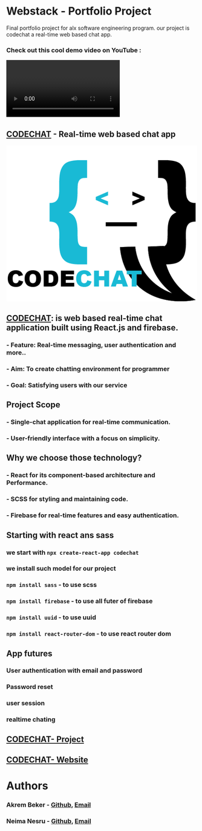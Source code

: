 # Webstack - Portfolio Project
Final portfolio project for alx software engineering program. our project is codechat a real-time web based chat app.
### Check out this cool demo video on YouTube :

<video src="https://youtu.be/HauXytu9g6w" controls title="Title"></video>
## [CODECHAT](https://github.com/Abualiy/Portfolio/tree/main/codechat) - Real-time web based chat app

[<img src="codechat/src/asset/logo.png">](https://github.com/Abualiy/Portfolio/tree/main/codechat)

## [CODECHAT](https://github.com/Abualiy/Portfolio/tree/main/codechat):  is web based real-time chat application built using React.js and firebase. 
### - Feature: Real-time messaging, user authentication and more..
### - Aim: To create chatting environment for programmer
### - Goal: Satisfying users with our service


## Project Scope
### - Single-chat application for real-time communication.
### - User-friendly interface with a focus on simplicity.


## Why we choose those technology?

### - React for its component-based architecture and Performance.
### - SCSS for styling and maintaining code.
### - Firebase for real-time features and easy authentication.


## Starting with react ans sass
### we start with `npx create-react-app codechat`
### we install such model for our project

### `npm install sass` - to use scss
### `npm install firebase` - to use all futer of firebase
### `npm install uuid` - to use uuid
### `npm install react-router-dom` - to use react router dom

## App futures  
### User authentication with email and password
### Password reset 
### user session
### realtime chating

## [CODECHAT- Project ](https://github.com/Abualiy/Portfolio/codechat)
## [CODECHAT- Website ](https://codechats.netlify.app/)


# Authors
### Akrem Beker - [Github](https://github.com/Abualiy), [Email](akremmuktar332@gmail.com)
### Neima Nesru - [Github](https://github.com/Nemuuuu), [Email](neimanesru34@gmail.com)


